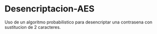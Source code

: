 # Desencriptacion-AES
Uso de un algoritmo probabilistico para desencriptar una contrasena con sustitucion de 2 caracteres.
